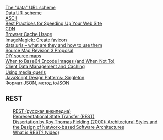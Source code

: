 <a href="http://tools.ietf.org/html/rfc2397
">The "data" URL scheme</a><br>
<a href="https://en.wikipedia.org/wiki/Data_URI_scheme">Data URI scheme</a><br>
<a href="https://en.wikipedia.org/wiki/ASCII">ASCII</a><br>
<a href="https://developer.yahoo.com/performance/rules.html#num_http=">Best Practices for Speeding Up Your Web Site</a><br>
<a href="https://en.wikipedia.org/wiki/Content_delivery_network">CDN</a><br>
<a href="http://yuiblog.com/blog/2007/01/04/performance-research-part-2/">Browser Cache Usage</a><br>
<a href="http://www.imagemagick.org/script/index.php">ImageMagick: Create favicon</a><br>
<a href="http://www.phpied.com/data-urls-what-are-they-and-how-to-use/">data:urls – what are they and how to use them</a><br>
<a href="https://docs.google.com/document/d/1U1RGAehQwRypUTovF1KRlpiOFze0b-_2gc6fAH0KY0k/edit">Source Map Revision 3 Proposal</a><br>
<a href="http://www.phpied.com/diy-source-maps/">DIY source maps</a><br>
<a href="http://davidbcalhoun.com/2011/when-to-base64-encode-images-and-when-not-to/">When to Base64 Encode Images (and When Not To)</a><br>
<a href="https://msdn.microsoft.com/en-us/library/hh404101.aspx">Client Data Management and Caching</a><br>
<a href="https://developer.mozilla.org/en-US/docs/Web/CSS/Media_Queries/Using_media_queries">Using media queris</a><br>
<a href="http://robdodson.me/javascript-design-patterns-singleton/">JavaScript Design Patterns: Singleton</a><br>
<a href="https://learn.javascript.ru/json#формат-json">Формат JSON, метод toJSON</a><br>

## REST
<ol>
	<a href="https://ru.wikipedia.org/wiki/REST">REST (русская википедиа)</a><br>
	<a href="http://www.ics.uci.edu/~fielding/pubs/dissertation/rest_arch_style.htm">Representational State Transfer (REST)</a><br>
	<a href="http://www.ics.uci.edu/~fielding/pubs/dissertation/top.htm">Dissertation by Roy Thomas Fielding (2000): Architectural Styles and the Design of Network-based Software Architectures</a><br>
	<a href="http://www.restapitutorial.com/lessons/whatisrest.html">What is REST? (video)</a>
</ol>